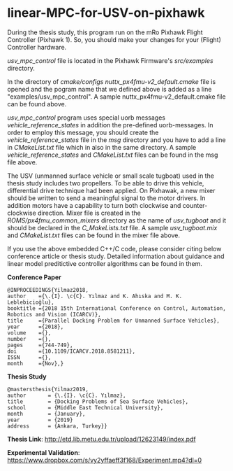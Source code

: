 # linear-MPC-for-USV-on-pixhawk

During the thesis study, this program run on the mRo Pixhawk Flight Controller (Pixhawk 1). So, you should make your changes for your (Flight) Controller hardware.

_usv_mpc_control_ file is located in the Pixhawk Firmware's _src/examples_ directory.

In the directory of _cmake/configs_ _nuttx_px4fmu-v2_default.cmake_ file is opened and the pogram name that we defined above is added as a line "examples/usv_mpc_control". A sample nuttx_px4fmu-v2_default.cmake file can be found above.

_usv_mpc_control_ program uses special uorb messages _vehicle_reference_states_ in addition the pre-defined uorb-messages. In order to employ this message, you should create the _vehicle_reference_states_ file in the _msg_ directory and you have to add a line in _CMakeList.txt_ file which in also in the same directory. A sample _vehicle_reference_states_ and _CMakeList.txt_ files can be found in the msg file above.

The USV (unmanned surface vehicle or small scale tugboat) used in the thesis study includes two propellers. To be able to drive this vehicle, differential drive technique had been applied. On Pixhawak, a new mixer should be written to send a meaningful signal to the motor drivers. In addition motors have a capability to turn both clockwise and counter-clockwise direction. Mixer file is created in the _ROMS/px4fmu_common_mixers_ directory as the name of _usv_tugboat_ and it should be declared in the _C_MakeLists.txt_ file. A sample _usv_tugboat.mix_ and _CMakeList.txt_ files can be found in the mixer file above.

If you use the above embedded C++/C code, please consider citing below conference article or thesis study. Detailed information about guidance and linear model preditictive controller algorithms can be found in them.

**Conference Paper**

	@INPROCEEDINGS{Yilmaz2018, 
	author    ={\.{I}. \c{C}. Yılmaz and K. Ahıska and M. K. Leblebicioğlu}, 
	booktitle ={2018 15th International Conference on Control, Automation, Robotics and Vision (ICARCV)}, 
	title     ={Parallel Docking Problem for Unmanned Surface Vehicles}, 
	year      ={2018}, 
	volume    ={}, 
	number    ={}, 
	pages     ={744-749},  
	doi       ={10.1109/ICARCV.2018.8581211}, 
	ISSN	  ={}, 
	month	  ={Nov},}

**Thesis Study**

	@mastersthesis{Yilmaz2019,
  	author       = {\.{I}. \c{C}. Yılmaz}, 
  	title        = {Docking Problems of Sea Surface Vehicles},
	school       = {Middle East Technical University},
  	month        = {January},
	year         = {2019}
	address      = {Ankara, Turkey}}

**Thesis Link**: http://etd.lib.metu.edu.tr/upload/12623149/index.pdf

**Experimental Validation**: https://www.dropbox.com/s/vy2yffaeff3f168/Experiment.mp4?dl=0



